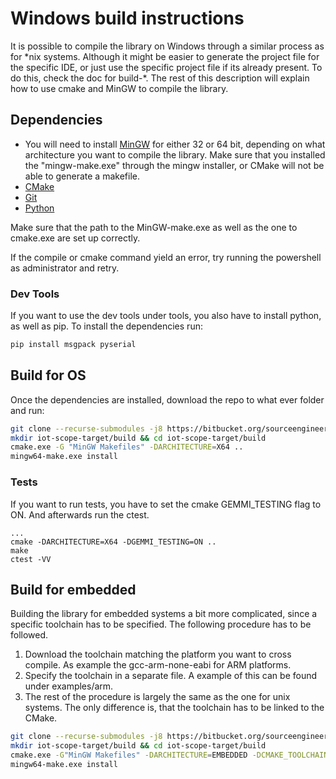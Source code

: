 # Windows build instructions
It is possible to compile the library on Windows through a similar process as for \*nix systems.
Although it might be easier to generate the project file for the specific IDE, or just use the specific project file if its already present. To do this, check the doc for build-\*.
The rest of this description will explain how to use cmake and MinGW to compile the library.
## Dependencies
- You will need to install [MinGW](http://mingw.org/wiki/Install_MinGW) for either 32 or 64 bit, depending on what architecture you want to compile the library. Make sure that you installed the "mingw-make.exe" through the mingw installer, or CMake will not be able to generate a makefile.
- [CMake](https://cmake.org/download/)
- [Git](https://git-scm.com/book/en/v2/Getting-Started-Installing-Git)
- [Python](https://www.python.org/)

Make sure that the path to the MinGW-make.exe as well as the one to cmake.exe are set up correctly.

If the compile or cmake command yield an error, try running the powershell as administrator and retry.
### Dev Tools
If you want to use the dev tools under tools, you also have to install python, as well as pip.
To install the dependencies run:
```bash
pip install msgpack pyserial
```
## Build for OS
Once the dependencies are installed, download the repo to what ever folder and run:
```bash
git clone --recurse-submodules -j8 https://bitbucket.org/sourceengineers/iot-scope-target.git
mkdir iot-scope-target/build && cd iot-scope-target/build
cmake.exe -G "MinGW Makefiles" -DARCHITECTURE=X64 ..
mingw64-make.exe install
```
### Tests
If you want to run tests, you have to set the cmake GEMMI_TESTING flag to ON. And afterwards run the ctest.
```
...
cmake -DARCHITECTURE=X64 -DGEMMI_TESTING=ON ..
make
ctest -VV
```
## Build for embedded
Building the library for embedded systems a bit more complicated, since a specific toolchain has to be specified.
The following procedure has to be followed.

1. Download the toolchain matching the platform you want to cross compile. As example the gcc-arm-none-eabi for ARM platforms.
2. Specify the toolchain in a separate file. A example of this can be found under examples/arm.
3. The rest of the procedure is largely the same as the one for unix systems. The only difference is, that the toolchain has to be linked to the CMake.
```bash
git clone --recurse-submodules -j8 https://bitbucket.org/sourceengineers/iot-scope-target.git
mkdir iot-scope-target/build && cd iot-scope-target/build
cmake.exe -G"MinGW Makefiles" -DARCHITECTURE=EMBEDDED -DCMAKE_TOOLCHAIN_FILE=TOOLCHAIN_FILE_PATH -DCMAKE_C_FLAGS="COMPILER_FLAGS" ..
mingw64-make.exe install
```
